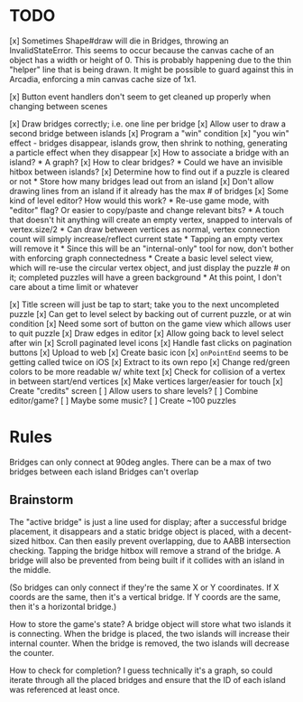 # TODO

[x] Sometimes Shape#draw will die in Bridges, throwing an InvalidStateError.
This seems to occur because the canvas cache of an object has a
width or height of 0. This is probably happening due to the thin "helper"
line that is being drawn. It might be possible to guard against this in
Arcadia, enforcing a min canvas cache size of 1x1.

[x] Button event handlers don't seem to get cleaned up properly when changing
between scenes

[x] Draw bridges correctly; i.e. one line per bridge
[x] Allow user to draw a second bridge between islands
[x] Program a "win" condition
[x] "you win" effect - bridges disappear, islands grow, then shrink to nothing,
	generating a particle effect when they disappear
[x] How to associate a bridge with an island?
	* A graph?
[x] How to clear bridges?
	* Could we have an invisible hitbox between islands?
[x] Determine how to find out if a puzzle is cleared or not
	* Store how many bridges lead out from an island
[x] Don't allow drawing lines from an island if it already has the max # of bridges
[x] Some kind of level editor? How would this work?
	* Re-use game mode, with "editor" flag? Or easier to copy/paste and change
	  relevant bits?
	* A touch that doesn't hit anything will create an empty vertex, snapped
	  to intervals of vertex.size/2
	* Can draw between vertices as normal, vertex connection count will simply
	  increase/reflect current state
	* Tapping an empty vertex will remove it
	* Since this will be an "internal-only" tool for now, don't bother with
	  enforcing graph connectedness
	* Create a basic level select view, which will re-use the circular vertex
	  object, and just display the puzzle # on it; completed puzzles will have
	  a green background
	* At this point, I don't care about a time limit or whatever

[x] Title screen will just be tap to start; take you to the next uncompleted puzzle
[x] Can get to level select by backing out of current puzzle, or at win condition
[x] Need some sort of button on the game view which allows user to quit puzzle
[x] Draw edges in editor
[x] Allow going back to level select after win
[x] Scroll paginated level icons
[x] Handle fast clicks on pagination buttons
[x] Upload to web
[x] Create basic icon
[x] `onPointEnd` seems to be getting called twice on iOS
[x] Extract to its own repo
[x] Change red/green colors to be more readable w/ white text
[x] Check for collision of a vertex in between start/end vertices
[x] Make vertices larger/easier for touch
[x] Create "credits" screen
[ ] Allow users to share levels?
[ ] Combine editor/game?
[ ] Maybe some music?
[ ] Create ~100 puzzles

# Rules

Bridges can only connect at 90deg angles.
There can be a max of two bridges between each island
Bridges can't overlap

## Brainstorm

The "active bridge" is just a line used for display; after a successful bridge
placement, it disappears and a static bridge object is placed, with a decent-sized
hitbox. Can then easily prevent overlapping, due to AABB intersection checking.
Tapping the bridge hitbox will remove a strand of the bridge. A bridge will also
be prevented from being built if it collides with an island in the middle.

(So bridges can only connect if they're the same X or Y coordinates. If X coords
are the same, then it's a vertical bridge. If Y coords are the same, then it's
a horizontal bridge.)

How to store the game's state? A bridge object will store what two islands it
is connecting. When the bridge is placed, the two islands will increase their
internal counter. When the bridge is removed, the two islands will decrease the
counter.

How to check for completion? I guess technically it's a graph, so could iterate
through all the placed bridges and ensure that the ID of each island was
referenced at least once.
